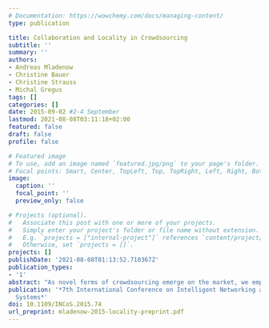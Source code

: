 ```yaml
---
# Documentation: https://wowchemy.com/docs/managing-content/
type: publication

title: Collaboration and Locality in Crowdsourcing
subtitle: ''
summary: ''
authors:
- Andreas Mladenow
- Christine Bauer
- Christine Strauss
- Michal Gregus
tags: []
categories: []
date: 2015-09-02 #2-4 September
lastmod: 2021-08-08T03:11:18+02:00
featured: false
draft: false
profile: false

# Featured image
# To use, add an image named `featured.jpg/png` to your page's folder.
# Focal points: Smart, Center, TopLeft, Top, TopRight, Left, Right, BottomLeft, Bottom, BottomRight.
image:
  caption: ''
  focal_point: ''
  preview_only: false

# Projects (optional).
#   Associate this post with one or more of your projects.
#   Simply enter your project's folder or file name without extension.
#   E.g. `projects = ["internal-project"]` references `content/project/deep-learning/index.md`.
#   Otherwise, set `projects = []`.
projects: []
publishDate: '2021-08-08T01:13:52.710367Z'
publication_types:
- '1'
abstract: "As novel forms of crowdsourcing emerge on the market, we emphasize that the important aspect of location-dependency is more complex than assumed and, thus, suggest a typology along two dimensions of locality: the first dimension refers to whether or not the crowdsourcees interact while being collocated or dispersed; the second dimension refers to the locality of the crowdsourcees in relation to the crowdsourcer's locality (local vs. remote crowd). The resulting four types of crowdsourcing are underpinned by real-world examples. Potential advantages and challenges of the four types are discussed, particularly with respect to motivation and value. The suggested categorization shall provide the necessary basis for future research, as a systematic approach is essential to enable, yield and foster sustainability in a novel interdisciplinary research field like location-based crowdsourcing."
publication: '*7th International Conference on Intelligent Networking and Collaborative
  Systems*'
doi: 10.1109/INCoS.2015.74
url_preprint: mladenow-2015-locality-preprint.pdf
---
```

